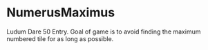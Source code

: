 # NumerusMaximus
Ludum Dare 50 Entry.  Goal of game is to avoid finding the maximum numbered tile for as long as possible.
